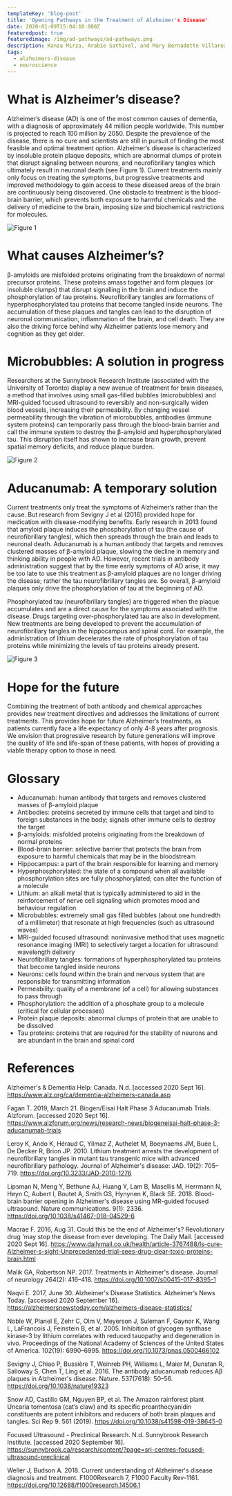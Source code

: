 ```yaml
---
templateKey: 'blog-post'
title: 'Opening Pathways in the Treatment of Alzheimer's Disease'
date: 2020-01-09T15:04:10.000Z
featuredpost: true
featuredimage: /img/ad-pathways/ad-pathways.png
description: Kanza Mirza, Arabie Sathivel, and Mary Bernadette Villareal (edited by Seliya Mawani, Miranda Bie)
tags:
  - alzheimers-disease
  - neuroscience
---
```


# What is Alzheimer’s disease? 
Alzheimer’s disease (AD) is one of the most common causes of dementia, with a diagnosis of approximately 44 million people worldwide. This number is projected to reach 100 million by 2050. Despite the prevalence of the disease, there is no cure and scientists are still in pursuit of finding the most feasible and optimal treatment option. Alzheimer’s disease is characterized by insoluble protein plaque deposits, which are abnormal clumps of protein that disrupt signaling between neurons, and neurofibrillary tangles which ultimately result in neuronal death (see Figure 1). Current treatments mainly only focus on treating the symptoms, but progressive treatments and improved methodology to gain access to these diseased areas of the brain are continuously being discovered. One obstacle to treatment is the blood-brain barrier, which prevents both exposure to harmful chemicals and the delivery of medicine to the brain, imposing size and biochemical restrictions for molecules. 

![Figure 1](/img/ad-pathways/ad-pathways-fig1.png)


# What causes Alzheimer’s?
β-amyloids are misfolded proteins originating from the breakdown of normal precursor proteins. These proteins amass together and form plaques (or insoluble clumps) that disrupt signalling in the brain and induce the phosphorylation of tau proteins. Neurofibrillary tangles are formations of hyperphosphorylated tau proteins that become tangled inside neurons. The accumulation of these plaques and tangles can lead to the disruption of neuronal communication, inflammation of the brain, and cell death. They are also the driving force behind why Alzheimer patients lose memory and cognition as they get older. 

# Microbubbles: A solution in progress
Researchers at the Sunnybrook Research Institute (associated with the University of Toronto)  display a new avenue of treatment for brain diseases, a method that involves using small gas-filled bubbles (microbubbles) and MRI-guided focused ultrasound to reversibly and non-surgically widen blood vessels, increasing their permeability. By changing vessel permeability through the vibration of microbubbles, antibodies (immune system proteins) can temporarily pass through the blood-brain barrier and call the immune system to destroy the β-amyloid and hyperphosphorylated tau. This disruption itself has shown to increase brain growth, prevent spatial memory deficits, and reduce plaque burden. 

![Figure 2](/img/ad-pathways/ad-pathways-fig2.png)


# Aducanumab: A temporary solution 
Current treatments only treat the symptoms of Alzheimer’s rather than the cause. But research from Sevigny J et al (2016) provided hope for medication with disease-modifying benefits. Early research in 2013 found that amyloid plaque induces the phosphorylation of tau (the cause of neurofibrillary tangles), which then spreads through the brain and leads to neuronal death. Aducanumab is a human antibody that targets and removes clustered masses of β-amyloid plaque, slowing the decline in memory and thinking ability in people with AD. However, recent trials in antibody administration suggest that by the time early symptoms of AD arise, it may be too late to use this treatment as β-amyloid plaques are no longer driving the disease; rather the tau neurofibrillary tangles are. So overall, β-amyloid plaques only drive the phosphorylation of tau at the beginning of AD.

Phosphorylated tau (neurofibrillary tangles) are triggered when the plaque accumulates and are a direct cause for the symptoms associated with the disease. Drugs targeting over-phosphorylated tau are also in development. New treatments are being developed to prevent the accumulation of neurofibrillary tangles in the hippocampus and spinal cord. For example, the administration of lithium decelerates the rate of phosphorylation of tau proteins while minimizing the levels of tau proteins already present. 

![Figure 3](/img/ad-pathways/ad-pathways-fig3.png)

# Hope for the future

Combining the treatment of both antibody  and chemical approaches provides new treatment directives and addresses the limitations of current treatments. This provides hope for future Alzheimer’s treatments, as patients currently face a life expectancy of only 4-8 years after prognosis. We envision that progressive research by future generations will improve the quality of life and life-span of these patients, with hopes of providing a viable therapy option to those in need. 


# Glossary
- Aducanumab: human antibody that targets and removes clustered masses of β-amyloid plaque
- Antibodies: proteins secreted by immune cells that target and bind to foreign substances in the body; signals other immune cells to destroy the target
- β-amyloids: misfolded proteins originating from the breakdown of normal proteins 
- Blood-brain barrier: selective barrier that protects the brain from exposure to harmful chemicals that may be in the bloodstream 
- Hippocampus: a part of the brain responsible for learning and memory
- Hyperphosphorylated: the state of a compound when all available phosphorylation sites are fully phosphorylated; can alter the function of a molecule
- Lithium: an alkali metal that is typically administered to aid in the reinforcement of nerve cell signaling which promotes mood and behaviour regulation 
- Microbubbles: extremely small gas filled bubbles (about one hundredth of a millimeter)  that resonate at high frequencies (such as ultrasound waves)
- MRI-guided focused ultrasound: noninvasive method that uses magnetic resonance imaging (MRI) to selectively target a location for ultrasound wavelength delivery
- Neurofibrillary tangles: formations of hyperphosphorylated tau proteins that become tangled inside neurons
- Neurons: cells found within the brain and nervous system that are responsible for transmitting information 
- Permeability: quality of a membrane (of a cell) for allowing substances to pass through 
- Phosphorylation: the addition of a phosphate group to a molecule (critical for cellular processes)
- Protein plaque deposits: abnormal clumps of protein that are unable to be dissolved 
- Tau proteins: proteins that are required for the stability of neurons and are abundant in the brain and spinal cord

# References

Alzheimer's & Dementia Help: Canada. N.d. [accessed 2020 Sept 16]. https://www.alz.org/ca/dementia-alzheimers-canada.asp 

Fagan T. 2019, March 21. Biogen/Eisai Halt Phase 3 Aducanumab Trials. Alzforum. [accessed 2020 Sept 16]. https://www.alzforum.org/news/research-news/biogeneisai-halt-phase-3-aducanumab-trials

Leroy K, Ando K, Héraud C, Yilmaz Z, Authelet M, Boeynaems JM, Buée L, De Decker R, Brion JP. 2010. Lithium treatment arrests the development of neurofibrillary tangles in mutant tau transgenic mice with advanced neurofibrillary pathology. Journal of Alzheimer's disease: JAD. 19(2): 705–719. https://doi.org/10.3233/JAD-2010-1276

Lipsman N, Meng Y, Bethune AJ, Huang Y, Lam B, Masellis M, Herrmann N, Heyn C, Aubert I, Boutet A, Smith GS, Hynynen K, Black SE. 2018. Blood-brain barrier opening in Alzheimer's disease using MR-guided focused ultrasound. Nature communications. 9(1): 2336. https://doi.org/10.1038/s41467-018-04529-6

Macrae F. 2016, Aug 31. Could this be the end of Alzheimer's? Revolutionary drug 'may stop the disease from ever developing. The Daily Mail. [accessed 2020 Sept 16]. https://www.dailymail.co.uk/health/article-3767488/Is-cure-Alzheimer-s-sight-Unprecedented-trial-sees-drug-clear-toxic-proteins-brain.html

Malik GA, Robertson NP. 2017. Treatments in Alzheimer's disease. Journal of neurology 264(2): 416–418. https://doi.org/10.1007/s00415-017-8395-1 

Naqvi E. 2017, June 30. Alzheimer's Disease Statistics. Alzheimer’s News Today. [accessed 2020 September 16]. https://alzheimersnewstoday.com/alzheimers-disease-statistics/ 

Noble W, Planel E, Zehr C, Olm V, Meyerson J, Suleman F, Gaynor K, Wang L, LaFrancois J, Feinstein B, et al. 2005. Inhibition of glycogen synthase kinase-3 by lithium correlates with reduced tauopathy and degeneration in vivo. Proceedings of the National Academy of Sciences of the United States of America. 102(19): 6990–6995. https://doi.org/10.1073/pnas.0500466102

Sevigny J, Chiao P, Bussière T, Weinreb PH, Williams L, Maier M, Dunstan R, Salloway S, Chen T, Ling et al. 2016. The antibody aducanumab reduces Aβ plaques in Alzheimer's disease. Nature. 537(7618): 50–56. https://doi.org/10.1038/nature19323 

Snow AD, Castillo GM, Nguyen BP, et al. The Amazon rainforest plant Uncaria tomentosa (cat’s claw) and its specific proanthocyanidin constituents are potent inhibitors and reducers of both brain plaques and tangles. Sci Rep 9. 561 (2019). https://doi.org/10.1038/s41598-019-38645-0 

Focused Ultrasound - Preclinical Research. N.d. Sunnybrook Research Institute. [accessed 2020 September 16]. https://sunnybrook.ca/research/content/?page=sri-centres-focused-ultrasound-preclinical 

Weller J, Budson A. 2018. Current understanding of Alzheimer's disease diagnosis and treatment. F1000Research 7, F1000 Faculty Rev-1161. https://doi.org/10.12688/f1000research.14506.1 
